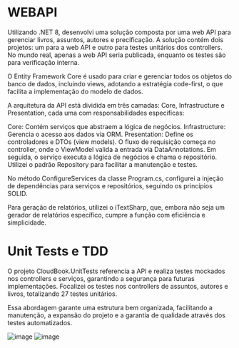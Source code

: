 # WEBAPI
Utilizando .NET 8, desenvolvi uma solução composta por uma web API para gerenciar livros, assuntos, autores e precificação. A solução contém dois projetos: um para a web API e outro para testes unitários dos controllers. No mundo real, apenas a web API seria publicada, enquanto os testes são para verificação interna.

O Entity Framework Core é usado para criar e gerenciar todos os objetos do banco de dados, incluindo views, adotando a estratégia code-first, o que facilita a implementação do modelo de dados.

A arquitetura da API está dividida em três camadas: Core, Infrastructure e Presentation, cada uma com responsabilidades específicas:

Core: Contém serviços que abstraem a lógica de negócios.
Infrastructure: Gerencia o acesso aos dados via ORM.
Presentation: Define os controladores e DTOs (view models).
O fluxo de requisição começa no controller, onde o ViewModel valida a entrada via DataAnnotations. Em seguida, o serviço executa a lógica de negócios e chama o repositório. Utilizei o padrão Repository para facilitar a manutenção e testes.

No método ConfigureServices da classe Program.cs, configurei a injeção de dependências para serviços e repositórios, seguindo os princípios SOLID.

Para geração de relatórios, utilizei o iTextSharp, que, embora não seja um gerador de relatórios específico, cumpre a função com eficiência e simplicidade.

# Unit Tests e TDD
O projeto CloudBook.UnitTests referencia a API e realiza testes mockados nos controllers e serviços, garantindo a segurança para futuras implementações. Focalizei os testes nos controllers de assuntos, autores e livros, totalizando 27 testes unitários.

Essa abordagem garante uma estrutura bem organizada, facilitando a manutenção, a expansão do projeto e a garantia de qualidade através dos testes automatizados.

![image](https://github.com/user-attachments/assets/f781a8ea-3c47-437e-a340-e0dfa3a121a3)
![image](https://github.com/user-attachments/assets/c720bae2-2f88-46dc-b554-b208f0123c75)
